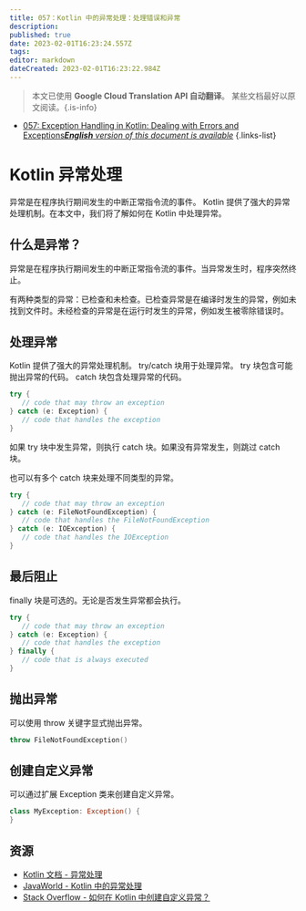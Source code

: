 ```yaml
---
title: 057：Kotlin 中的异常处理：处理错误和异常
description: 
published: true
date: 2023-02-01T16:23:24.557Z
tags: 
editor: markdown
dateCreated: 2023-02-01T16:23:22.984Z
---
```


> 本文已使用 **Google Cloud Translation API 自动翻译**。
某些文档最好以原文阅读。{.is-info}

- [057: Exception Handling in Kotlin: Dealing with Errors and Exceptions***English** version of this document is available*](/en/Knowledge-base/Kotlin/Learning/057-exception-handling-in-kotlin-dealing-with-errors-and-exceptions)
{.links-list}


# Kotlin 异常处理

异常是在程序执行期间发生的中断正常指令流的事件。 Kotlin 提供了强大的异常处理机制。在本文中，我们将了解如何在 Kotlin 中处理异常。

## 什么是异常？

异常是在程序执行期间发生的中断正常指令流的事件。当异常发生时，程序突然终止。

有两种类型的异常：已检查和未检查。已检查异常是在编译时发生的异常，例如未找到文件时。未经检查的异常是在运行时发生的异常，例如发生被零除错误时。

## 处理异常

Kotlin 提供了强大的异常处理机制。 try/catch 块用于处理异常。 try 块包含可能抛出异常的代码。 catch 块包含处理异常的代码。

```kotlin
try {
   // code that may throw an exception
} catch (e: Exception) {
   // code that handles the exception
}
```

如果 try 块中发生异常，则执行 catch 块。如果没有异常发生，则跳过 catch 块。

也可以有多个 catch 块来处理不同类型的异常。

```kotlin
try {
   // code that may throw an exception
} catch (e: FileNotFoundException) {
   // code that handles the FileNotFoundException
} catch (e: IOException) {
   // code that handles the IOException
}
```

## 最后阻止

finally 块是可选的。无论是否发生异常都会执行。

```kotlin
try {
   // code that may throw an exception
} catch (e: Exception) {
   // code that handles the exception
} finally {
   // code that is always executed
}
```

## 抛出异常

可以使用 throw 关键字显式抛出异常。

```kotlin
throw FileNotFoundException()
```

## 创建自定义异常

可以通过扩展 Exception 类来创建自定义异常。

```kotlin
class MyException: Exception() {
}
```

## 资源

- [Kotlin 文档 - 异常处理](https://kotlinlang.org/docs/reference/exceptions.html)
- [JavaWorld - Kotlin 中的异常处理](https://www.javaworld.com/article/3240006/learn-java/exception-handling-in-kotlin.html)
- [Stack Overflow - 如何在 Kotlin 中创建自定义异常？](https://stackoverflow.com/questions/44487193/how-do-i-create-a-custom-exception-in-kotlin)